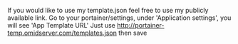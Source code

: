If you would like to use my template.json feel free to use my publicly available link.
Go to your portainer/settings, under 'Application settings', you will see 'App Template URL'
Just use http://portainer-temp.omidserver.com/templates.json then save
